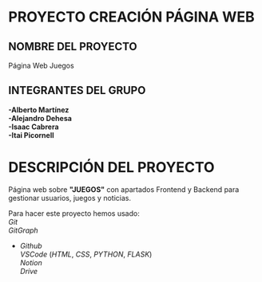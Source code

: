 # PROYECTO CREACIÓN PÁGINA WEB
## NOMBRE DEL PROYECTO
Página Web Juegos
## INTEGRANTES DEL GRUPO
**-Alberto Martínez**  
**-Alejandro Dehesa**  
**-Isaac Cabrera**  
**-Itai Picornell**  
# DESCRIPCIÓN DEL PROYECTO
Página web sobre **"JUEGOS"** con apartados Frontend y Backend para gestionar usuarios, juegos y noticias.

Para hacer este proyecto hemos usado:  
  *Git*  
  *GitGraph*  
- *Github*  
  *VSCode* (*HTML*, *CSS*, *PYTHON*, *FLASK*)  
  *Notion*  
  *Drive*  
